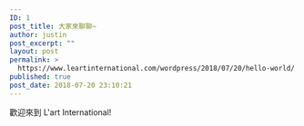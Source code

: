 ```yaml
---
ID: 1
post_title: 大家來聊聊~
author: justin
post_excerpt: ""
layout: post
permalink: >
  https://www.leartinternational.com/wordpress/2018/07/20/hello-world/
published: true
post_date: 2018-07-20 23:10:21
---
```

歡迎來到 L'art International!